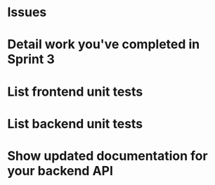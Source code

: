# Issues

# Detail work you've completed in Sprint 3

# List frontend unit tests

# List backend unit tests

# Show updated documentation for your backend API 
